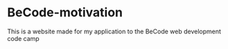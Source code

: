 # BeCode-motivation
This is a website made for my application to the BeCode web development code camp
